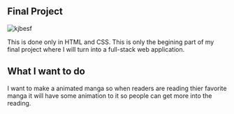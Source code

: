 ## Final Project 

![kjbesf](https://user-images.githubusercontent.com/39502339/42413230-090c9446-81ea-11e8-820e-367b9b817e05.PNG)

This is done only in HTML and CSS. This is only the begining part of my final project where I will turn into a 
full-stack web application.

## What I want to do

I want to make a animated manga so when readers are reading thier favorite manga it will have some animation to it 
so people can get more into the reading.
